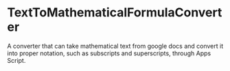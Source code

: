 # TextToMathematicalFormulaConverter
A converter that can take mathematical text from google docs and convert it into proper notation, such as subscripts and superscripts, through Apps Script.
